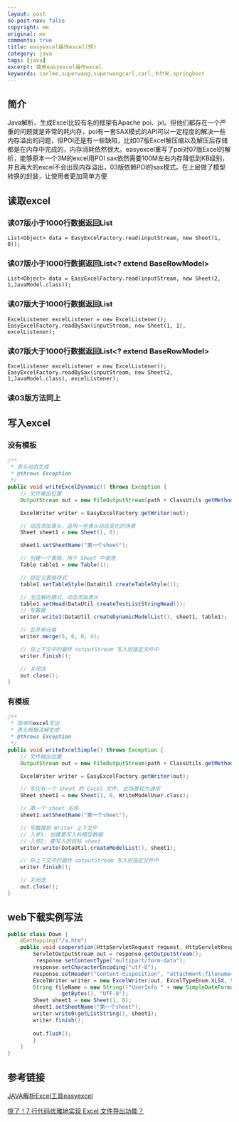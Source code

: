 ```yaml
---
layout: post
no-post-nav: false 
copyright: me
original: me
comments: true
title: easyexcel操作excel(转)
category: java
tags: [java]
excerpt: 使用easyexcel操作excel
keywords: carlme,superwang,superwangcarl,carl,卡尔米,springboot
---
```


## 简介

Java解析、生成Excel比较有名的框架有Apache poi、jxl。但他们都存在一个严重的问题就是非常的耗内存，poi有一套SAX模式的API可以一定程度的解决一些内存溢出的问题，但POI还是有一些缺陷，比如07版Excel解压缩以及解压后存储都是在内存中完成的，内存消耗依然很大。easyexcel重写了poi对07版Excel的解析，能够原本一个3M的excel用POI sax依然需要100M左右内存降低到KB级别，并且再大的excel不会出现内存溢出，03版依赖POI的sax模式。在上层做了模型转换的封装，让使用者更加简单方便

## 读取excel

### 读07版小于1000行数据返回List<List>

```
List<Object> data = EasyExcelFactory.read(inputStream, new Sheet(1, 0));

```

### 读07版小于1000行数据返回List<? extend BaseRowModel>

```
List<Object> data = EasyExcelFactory.read(inputStream, new Sheet(2, 1,JavaModel.class));

```

### 读07版大于1000行数据返回List<List>

```
ExcelListener excelListener = new ExcelListener();
EasyExcelFactory.readBySax(inputStream, new Sheet(1, 1), excelListener);

```

### 读07版大于1000行数据返回List<? extend BaseRowModel>

```
ExcelListener excelListener = new ExcelListener();
EasyExcelFactory.readBySax(inputStream, new Sheet(2, 1,JavaModel.class), excelListener);

```

### 读03版方法同上

## 写入excel

### 没有模板

```java
/**
 * 表头动态生成
 * @throws Exception
 */
public void writeExcelDynamic() throws Exception {
	// 文件输出位置
	OutputStream out = new FileOutputStream(path + ClassUtils.getMethodName() + ".xlsx");

	ExcelWriter writer = EasyExcelFactory.getWriter(out);

	// 动态添加表头，适用一些表头动态变化的场景
	Sheet sheet1 = new Sheet(1, 0);

	sheet1.setSheetName("第一个sheet");

	// 创建一个表格，用于 Sheet 中使用
	Table table1 = new Table(1);

	// 自定义表格样式
    table1.setTableStyle(DataUtil.createTableStyle());

	// 无注解的模式，动态添加表头
	table1.setHead(DataUtil.createTestListStringHead());
	// 写数据
	writer.write1(DataUtil.createDynamicModelList(), sheet1, table1);

	// 合并单元格
	writer.merge(5, 6, 0, 4);

	// 将上下文中的最终 outputStream 写入到指定文件中
	writer.finish();

	// 关闭流
	out.close();
}
```

### 有模板

```java
/**
 * 简单的excel写出
 * 表头根据注解生成
 * @throws Exception
 */
public void writeExcelSimple() throws Exception {
	// 文件输出位置
	OutputStream out = new FileOutputStream(path + ClassUtils.getMethodName() + ".xlsx");

	ExcelWriter writer = EasyExcelFactory.getWriter(out);

	// 写仅有一个 Sheet 的 Excel 文件, 此场景较为通用
	Sheet sheet1 = new Sheet(1, 0, WriteModelUser.class);

	// 第一个 sheet 名称
	sheet1.setSheetName("第一个sheet");

	// 写数据到 Writer 上下文中
	// 入参1: 创建要写入的模型数据
	// 入参2: 要写入的目标 sheet
	writer.write(DataUtil.createModelList(), sheet1);

	// 将上下文中的最终 outputStream 写入到指定文件中
	writer.finish();

	// 关闭流
	out.close();
}
```

## web下载实例写法

```java
public class Down {
    @GetMapping("/a.htm")
    public void cooperation(HttpServletRequest request, HttpServletResponse response) {
        ServletOutputStream out = response.getOutputStream();
         response.setContentType("multipart/form-data");
        response.setCharacterEncoding("utf-8");
        response.setHeader("Content-disposition", "attachment;filename="+fileName+".xlsx");
        ExcelWriter writer = new ExcelWriter(out, ExcelTypeEnum.XLSX, true);
        String fileName = new String(("UserInfo " + new SimpleDateFormat("yyyy-MM-dd").format(new Date()))
                .getBytes(), "UTF-8");
        Sheet sheet1 = new Sheet(1, 0);
        sheet1.setSheetName("第一个sheet");
        writer.write0(getListString(), sheet1);
        writer.finish();
      
        out.flush();
        }
    }
}
```

## 参考链接

[JAVA解析Excel工具easyexcel](https://github.com/alibaba/easyexcel)

[惊了！7 行代码优雅地实现 Excel 文件导出功能？](https://mp.weixin.qq.com/s?__biz=MzA3ODQ0Mzg2OA==&mid=2649049604&idx=1&sn=05d36691886d5b6925f3e2eed1823374&chksm=87534e37b024c72183b2269af10d79a770233507f7ef40d2ea07a10408209c6b4b0ae0de8af9&mpshare=1&scene=1&srcid=#rd)